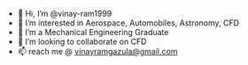 - 👋 Hi, I’m @vinay-ram1999
- 👀 I’m interested in Aerospace, Automobiles, Astronomy, CFD
- 🌱 I’m a Mechanical Engineering Graduate
- 💞️ I’m looking to collaborate on CFD
- 📫 reach me @ vinayramgazula@gmail.com

<!---
vinay-ram1999/vinay-ram1999 is a ✨ special ✨ repository because its `README.md` (this file) appears on your GitHub profile.
You can click the Preview link to take a look at your changes.
--->
